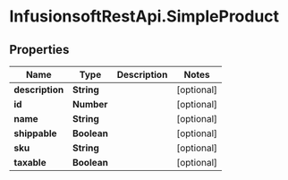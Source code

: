 # InfusionsoftRestApi.SimpleProduct

## Properties
Name | Type | Description | Notes
------------ | ------------- | ------------- | -------------
**description** | **String** |  | [optional] 
**id** | **Number** |  | [optional] 
**name** | **String** |  | [optional] 
**shippable** | **Boolean** |  | [optional] 
**sku** | **String** |  | [optional] 
**taxable** | **Boolean** |  | [optional] 


